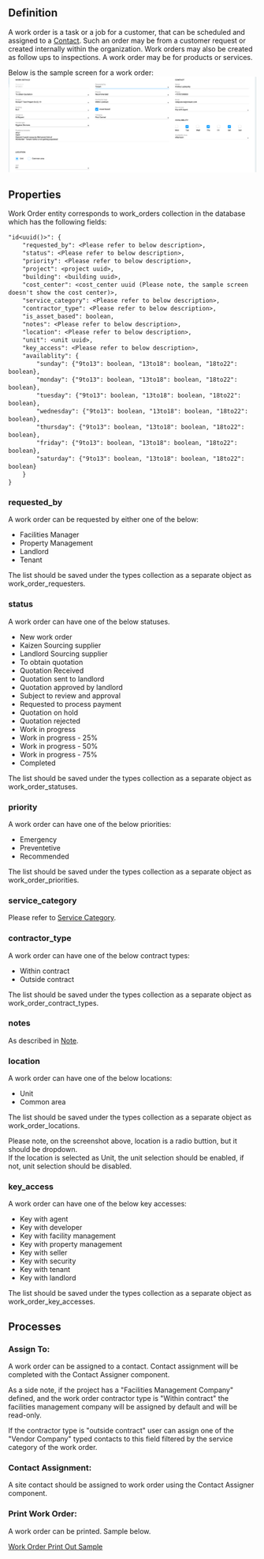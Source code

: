 ## Definition

A work order is a task or a job for a customer, that can be scheduled and assigned to a [Contact](Contact). Such an order may be from a customer request or created internally within the organization. Work orders may also be created as follow ups to inspections. A work order may be for products or services.

Below is the sample screen for a work order:
![image](uploads/WorkOrderEdit.png)

## Properties

Work Order entity corresponds to work_orders collection in the database which has the following fields:

```
"id<uuid()>": {
    "requested_by": <Please refer to below description>,
    "status": <Please refer to below description>,
    "priority": <Please refer to below description>,
    "project": <project uuid>,
    "building": <building uuid>,
    "cost_center": <cost_center uuid (Please note, the sample screen doesn't show the cost center)>,
    "service_category": <Please refer to below description>,
    "contractor_type": <Please refer to below description>,
    "is_asset_based": boolean,
    "notes": <Please refer to below description>,
    "location": <Please refer to below description>,
    "unit": <unit uuid>,
    "key_access": <Please refer to below description>,
    "availablity": {
        "sunday": {"9to13": boolean, "13to18": boolean, "18to22": boolean},
        "monday": {"9to13": boolean, "13to18": boolean, "18to22": boolean},
        "tuesday": {"9to13": boolean, "13to18": boolean, "18to22": boolean},
        "wednesday": {"9to13": boolean, "13to18": boolean, "18to22": boolean},
        "thursday": {"9to13": boolean, "13to18": boolean, "18to22": boolean},
        "friday": {"9to13": boolean, "13to18": boolean, "18to22": boolean},
        "saturday": {"9to13": boolean, "13to18": boolean, "18to22": boolean}
    }
}
```

### requested_by

A work order can be requested by either one of the below:
* Facilities Manager
* Property Management
* Landlord
* Tenant

The list should be saved under the types collection as a separate object as work_order_requesters.

### status

A work order can have one of the below statuses.
* New work order
* Kaizen Sourcing supplier
* Landlord Sourcing supplier
* To obtain quotation
* Quotation Received
* Quotation sent to landlord
* Quotation approved by landlord
* Subject to review and approval
* Requested to process payment
* Quotation on hold
* Quotation rejected
* Work in progress
* Work in progress - 25%
* Work in progress - 50%
* Work in progress - 75%
* Completed

The list should be saved under the types collection as a separate object as work_order_statuses.

### priority

A work order can have one of the below priorities:
* Emergency
* Preventetive
* Recommended

The list should be saved under the types collection as a separate object as work_order_priorities.

### service_category

Please refer to [Service Category](Service-Category).

### contractor_type

A work order can have one of the below contract types:
* Within contract
* Outside contract

The list should be saved under the types collection as a separate object as work_order_contract_types.

### notes

As described in [Note](Note).

### location

A work order can have one of the below locations:
* Unit
* Common area

The list should be saved under the types collection as a separate object as work_order_locations.

Please note, on the screenshot above, location is a radio buttion, but it should be dropdown.  
If the location is selected as Unit, the unit selection should be enabled, if not, unit selection should be disabled.

### key_access

A work order can have one of the below key accesses:
* Key with agent
* Key with developer
* Key with facility management
* Key with property management
* Key with seller
* Key with security
* Key with tenant
* Key with landlord

The list should be saved under the types collection as a separate object as work_order_key_accesses.

## Processes

### Assign To:

A work order can be assigned to a contact. Contact assignment will be completed with the Contact Assigner component. 

As a side note, if the project has a "Facilities Management Company" defined, and the work order contractor type is "Within contract" the facilities management company will be assigned by default and will be read-only.

If the contractor type is "outside contract" user can assign one of the "Vendor Company" typed contacts to this field filtered by the service category of the work order.

### Contact Assignment:

A site contact should be assigned to work order using the Contact Assigner component.

### Print Work Order:

A work order can be printed. Sample below.

[Work Order Print Out Sample](uploads/workorder5.pdf)